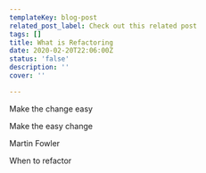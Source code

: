 ```yaml
---
templateKey: blog-post
related_post_label: Check out this related post
tags: []
title: What is Refactoring
date: 2020-02-20T22:06:00Z
status: 'false'
description: ''
cover: ''

---
```

Make the change easy

Make the easy change

Martin Fowler

When to refactor
